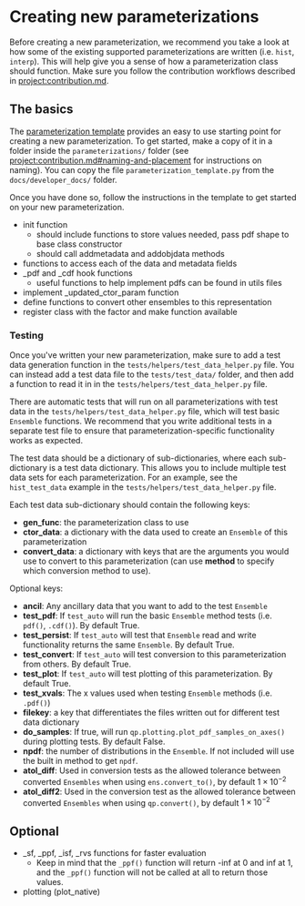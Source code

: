 # Creating new parameterizations

Before creating a new parameterization, we recommend you take a look at how some of the existing supported parameterizations are written (i.e. `hist`, `interp`). This will help give you a sense of how a parameterization class should function. Make sure you follow the contribution workflows described in <project:contribution.md>.

## The basics

The [parameterization template](./parameterization_template.py) provides an easy to use starting point for creating a new parameterization. To get started, make a copy of it in a folder inside the `parameterizations/` folder (see <project:contribution.md#naming-and-placement> for instructions on naming). You can copy the file `parameterization_template.py` from the `docs/developer_docs/` folder.

Once you have done so, follow the instructions in the template to get started on your new parameterization.

- init function
  - should include functions to store values needed, pass pdf shape to base class constructor
  - should call addmetadata and addobjdata methods
- functions to access each of the data and metadata fields
- \_pdf and \_cdf hook functions
  - useful functions to help implement pdfs can be found in utils files
- implement \_updated_ctor_param function
- define functions to convert other ensembles to this representation
- register class with the factor and make function available

### Testing

Once you've written your new parameterization, make sure to add a test data generation function in the `tests/helpers/test_data_helper.py` file. You can instead add a test data file to the `tests/test_data/` folder, and then add a function to read it in in the `tests/helpers/test_data_helper.py` file.

There are automatic tests that will run on all parameterizations with test data in the `tests/helpers/test_data_helper.py` file, which will test basic `Ensemble` functions. We recommend that you write additional tests in a separate test file to ensure that parameterization-specific functionality works as expected.

The test data should be a dictionary of sub-dictionaries, where each sub-dictionary is a test data dictionary. This allows you to include multiple test data sets for each parameterization. For an example, see the `hist_test_data` example in the `tests/helpers/test_data_helper.py` file.

Each test data sub-dictionary should contain the following keys:

- **gen_func**: the parameterization class to use
- **ctor_data**: a dictionary with the data used to create an `Ensemble` of this parameterization
- **convert_data**: a dictionary with keys that are the arguments you would use to convert to this parameterization (can use **method** to specify which conversion method to use).

Optional keys:

- **ancil**: Any ancillary data that you want to add to the test `Ensemble`
- **test_pdf**: If `test_auto` will run the basic `Ensemble` method tests (i.e. `pdf()`, `.cdf()`). By default True.
- **test_persist**: If `test_auto` will test that `Ensemble` read and write functionality returns the same `Ensemble`. By default True.
- **test_convert**: If `test_auto` will test conversion to this parameterization from others. By default True.
- **test_plot**: If `test_auto` will test plotting of this parameterization. By default True.
- **test_xvals**: The x values used when testing `Ensemble` methods (i.e. `.pdf()`)
- **filekey**: a key that differentiates the files written out for different test data dictionary
- **do_samples**: If true, will run `qp.plotting.plot_pdf_samples_on_axes()` during plotting tests. By default False.
- **npdf**: the number of distributions in the `Ensemble`. If not included will use the built in method to get `npdf`.
- **atol_diff**: Used in conversion tests as the allowed tolerance between converted `Ensembles` when using `ens.convert_to()`, by default $1 \times 10^{-2}$
- **atol_diff2**: Used in the conversion test as the allowed tolerance between converted `Ensembles` when using `qp.convert()`, by default $1 \times 10^{-2}$

## Optional

- \_sf, \_ppf, \_isf, \_rvs functions for faster evaluation
  - Keep in mind that the `_ppf()` function will return -inf at 0 and inf at 1, and the `_ppf()` function will not be called at all to return those values.
- plotting (plot_native)
